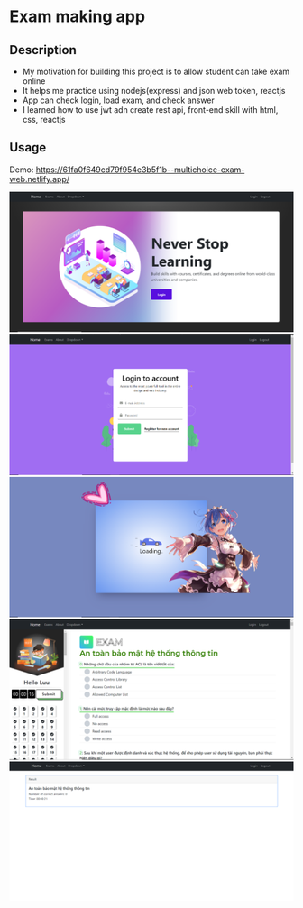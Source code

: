# Exam making app

## Description

- My motivation for building this project is to allow student can take exam online
- It helps me practice using nodejs(express) and json web token, reactjs
- App can check login, load exam, and check answer
- I learned how to use jwt adn create rest api, front-end skill with html, css, reactjs

## Usage

Demo: https://61fa0f649cd79f954e3b5f1b--multichoice-exam-web.netlify.app/

    
  
![alt text](assets/images/screenshot1.png)
![alt text](assets/images/screenshot2.png)
![alt text](assets/images/screenshot3.png)
![alt text](assets/images/screenshot4.png)
![alt text](assets/images/screenshot.png)



